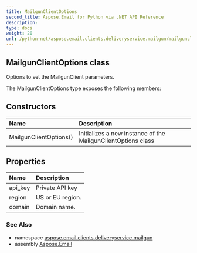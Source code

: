 ```yaml
---
title: MailgunClientOptions
second_title: Aspose.Email for Python via .NET API Reference
description: 
type: docs
weight: 20
url: /python-net/aspose.email.clients.deliveryservice.mailgun/mailgunclientoptions/
---
```


## MailgunClientOptions class

Options to set the MailgunClient parameters.

The MailgunClientOptions type exposes the following members:
## Constructors
| Name | Description |
| :- | :- |
|MailgunClientOptions()|Initializes a new instance of the MailgunClientOptions class|
## Properties
| Name | Description |
| :- | :- |
|api_key|Private API key|
|region|US or EU region.|
|domain|Domain name.|

### See Also

* namespace [aspose.email.clients.deliveryservice.mailgun](/email/python-net/aspose.email.clients.deliveryservice.mailgun/)
* assembly [Aspose.Email](/email/python-net/)

